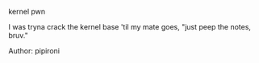 kernel pwn

I was tryna crack the kernel base 'til my mate goes, "just peep the notes, bruv."

Author: pipironi
